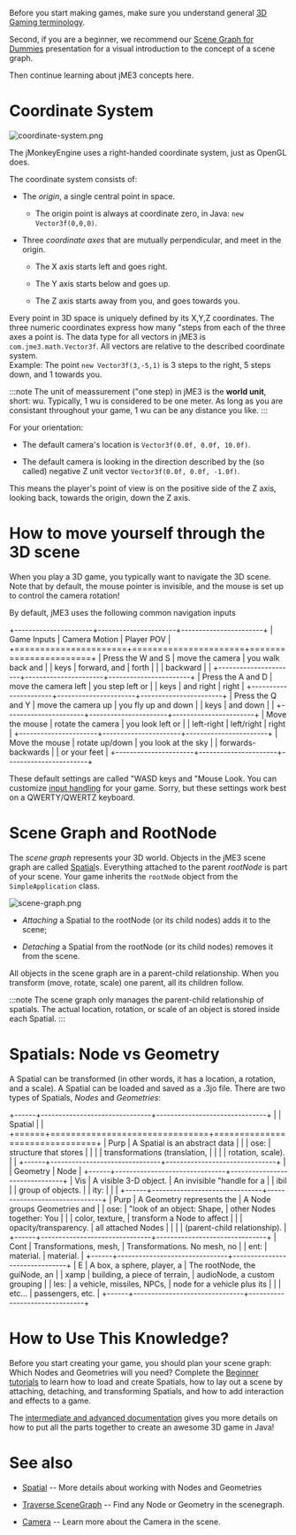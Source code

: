 Before you start making games, make sure you understand general [3D
Gaming terminology](../jme3/terminology).

Second, if you are a beginner, we recommend our [Scene Graph for
Dummies](../jme3/scenegraph_for_dummies) presentation for a visual
introduction to the concept of a scene graph.

Then continue learning about jME3 concepts here.

Coordinate System
=================

![coordinate-system.png](../jme3/intermediate/coordinate-system.png)

The jMonkeyEngine uses a right-handed coordinate system, just as OpenGL
does.

The coordinate system consists of:

-   The *origin*, a single central point in space.

    -   The origin point is always at coordinate zero, in Java:
        `new Vector3f(0,0,0)`.

-   Three *coordinate axes* that are mutually perpendicular, and meet in
    the origin.

    -   The X axis starts left and goes right.

    -   The Y axis starts below and goes up.

    -   The Z axis starts away from you, and goes towards you.

Every point in 3D space is uniquely defined by its X,Y,Z coordinates.
The three numeric coordinates express how many "steps from each of the
three axes a point is. The data type for all vectors in jME3 is
`com.jme3.math.Vector3f`. All vectors are relative to the described
coordinate system.\
Example: The point `new Vector3f(3,-5,1)` is 3 steps to the right, 5
steps down, and 1 towards you.

:::note
The unit of meassurement ("one step) in jME3 is the **world unit**,
short: wu. Typically, 1 wu is considered to be one meter. As long as you
are consistant throughout your game, 1 wu can be any distance you like.
:::

For your orientation:

-   The default camera's location is `Vector3f(0.0f, 0.0f, 10.0f)`.

-   The default camera is looking in the direction described by the (so
    called) negative Z unit vector `Vector3f(0.0f, 0.0f, -1.0f)`.

This means the player's point of view is on the positive side of the Z
axis, looking back, towards the origin, down the Z axis.

How to move yourself through the 3D scene
=========================================

When you play a 3D game, you typically want to navigate the 3D scene.
Note that by default, the mouse pointer is invisible, and the mouse is
set up to control the camera rotation!

By default, jME3 uses the following common navigation inputs

+----------------------+----------------------+-----------------------+
| Game Inputs          | Camera Motion        | Player POV            |
+======================+======================+=======================+
| Press the W and S    | move the camera      | you walk back and     |
| keys                 | forward, and         | forth                 |
|                      | backward             |                       |
+----------------------+----------------------+-----------------------+
| Press the A and D    | move the camera left | you step left or      |
| keys                 | and right            | right                 |
+----------------------+----------------------+-----------------------+
| Press the Q and Y    | move the camera up   | you fly up and down   |
| keys                 | and down             |                       |
+----------------------+----------------------+-----------------------+
| Move the mouse       | rotate the camera    | you look left or      |
| left-right           | left/right           | right                 |
+----------------------+----------------------+-----------------------+
| Move the mouse       | rotate up/down       | you look at the sky   |
| forwards-backwards   |                      | or your feet          |
+----------------------+----------------------+-----------------------+

These default settings are called "WASD keys and "Mouse Look. You can
customize [input handling](../jme3/advanced/input_handling) for your
game. Sorry, but these settings work best on a QWERTY/QWERTZ keyboard.

Scene Graph and RootNode
========================

The *scene graph* represents your 3D world. Objects in the jME3 scene
graph are called [Spatial](../jme3/advanced/spatial)s. Everything
attached to the parent *rootNode* is part of your scene. Your game
inherits the `rootNode` object from the `SimpleApplication` class.

![scene-graph.png](../jme3/intermediate/scene-graph.png)

-   *Attaching* a Spatial to the rootNode (or its child nodes) adds it
    to the scene;

-   *Detaching* a Spatial from the rootNode (or its child nodes) removes
    it from the scene.

All objects in the scene graph are in a parent-child relationship. When
you transform (move, rotate, scale) one parent, all its children follow.

:::note
The scene graph only manages the parent-child relationship of spatials.
The actual location, rotation, or scale of an object is stored inside
each Spatial.
:::

Spatials: Node vs Geometry
==========================

A Spatial can be transformed (in other words, it has a location, a
rotation, and a scale). A Spatial can be loaded and saved as a .3jo
file. There are two types of Spatials, *Nodes* and *Geometries*:

+------+-------------------------------+-------------------------------+
|      | Spatial                       |                               |
+======+===============================+===============================+
| Purp | A Spatial is an abstract data |                               |
| ose: | structure that stores         |                               |
|      | transformations (translation, |                               |
|      | rotation, scale).             |                               |
+------+-------------------------------+-------------------------------+
|      | Geometry                      | Node                          |
+------+-------------------------------+-------------------------------+
| Vis  | A visible 3-D object.         | An invisible "handle for a    |
| ibil |                               | group of objects.             |
| ity: |                               |                               |
+------+-------------------------------+-------------------------------+
| Purp | A Geometry represents the     | A Node groups Geometries and  |
| ose: | "look of an object: Shape,    | other Nodes together: You     |
|      | color, texture,               | transform a Node to affect    |
|      | opacity/transparency.         | all attached Nodes            |
|      |                               | (parent-child relationship).  |
+------+-------------------------------+-------------------------------+
| Cont | Transformations, mesh,        | Transformations. No mesh, no  |
| ent: | material.                     | material.                     |
+------+-------------------------------+-------------------------------+
| E    | A box, a sphere, player, a    | The rootNode, the guiNode, an |
| xamp | building, a piece of terrain, | audioNode, a custom grouping  |
| les: | a vehicle, missiles, NPCs,    | node for a vehicle plus its   |
|      | etc...                        | passengers, etc.              |
+------+-------------------------------+-------------------------------+

How to Use This Knowledge?
==========================

Before you start creating your game, you should plan your scene graph:
Which Nodes and Geometries will you need? Complete the [Beginner
tutorials](../jme3/beginner) to learn how to load and create
Spatials, how to lay out a scene by attaching, detaching, and
transforming Spatials, and how to add interaction and effects to a game.

The [intermediate and advanced
documentation](../jme3.xml#documentation-for-intermediate-users#) gives
you more details on how to put all the parts together to create an
awesome 3D game in Java!

See also
========

-   [Spatial](../jme3/advanced/spatial) -- More details about
    working with Nodes and Geometries

-   [Traverse SceneGraph](../jme3/advanced/traverse_scenegraph) --
    Find any Node or Geometry in the scenegraph.

-   [Camera](../jme3/advanced/camera) -- Learn more about the Camera
    in the scene.
